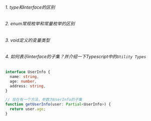 ###### 1. type和interface的区别

###### 2. enum常规枚举和常量枚举的区别

###### 3. void定义的变量类型

###### 4. 如何表示interface的子集？并介绍一下Typescript中的`Utility Types`

```typescript
interface UserInfo {
  name: string,
  age: number,
  address: string,
}

// 现在有一个方法，参数为UserInfo的子集
function getUserInfo(user: Partial<UserInfo>) {
  return user.age;
}
```





